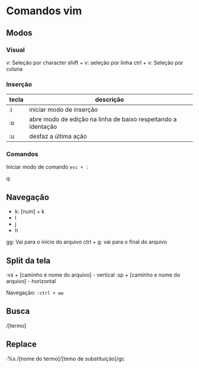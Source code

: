# Comandos vim

## Modos

### Visual

v: Seleção por character
shift + v: seleção por linha
ctrl + v: Seleção por coluna

### Inserção

tecla | descrição
------|----------
:i | iniciar modo de inserção 
:o | abre modo de edição na linha de baixo respeitando a identação
:u | desfaz a última ação

### Comandos

Iniciar modo de comando `esc + :`

q: 

## Navegação

- k: [num] + k
- l 
- j
- h

gg: Vai para o início do arquivo
ctrl + g: vai para o final do arquivo

## Split da tela

:vs + [caminho e nome do arquivo] - vertical
:sp + [caminho e nome do arquivo] - horizontal

Navegação: `:ctrl + ww`

## Busca
/[termo]

## Replace
:%s /[nome do termo]/[temo de substituição]/gc
